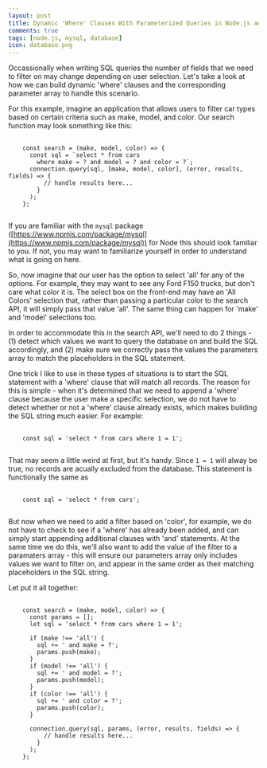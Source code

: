 ```yaml
---
layout: post
title: Dynamic 'Where' Clauses With Parameterized Queries in Node.js and MySQL
comments: true
tags: [node.js, mysql, database]
icon: database.png
---
```


Occassionally when writing SQL queries the number of fields that we need to filter on may change depending on user selection. Let's take a look at how we can build dynamic 'where' clauses and the corresponding parameter array to handle this scenario.

For this example, imagine an application that allows users to filter car types based on certain criteria such as make, model, and color. Our search function may look something like this:

<pre class="prettyprint">
  <code class="lang-js">
    const search = (make, model, color) => {
      const sql = `select * from cars
        where make = ? and model = ? and color = ?`;
      connection.query(sql, [make, model, color], (error, results, fields) => {
          // handle results here...
        }
      );
    };
  </code>
</pre>

If you are familiar with the `mysql` package ([https://www.npmjs.com/package/mysql](https://www.npmjs.com/package/mysql)) for Node this should look familiar to you. If not, you may want to familiarize yourself in order to understand what is going on here.

So, now imagine that our user has the option to select 'all' for any of the options. For example, they may want to see any Ford F150 trucks, but don't care what color it is. The select box on the front-end may have an 'All Colors' selection that, rather than passing a particular color to the search API, it will simply pass that value 'all'. The same thing can happen for 'make' and 'model' selections too.

In order to accommodate this in the search API, we'll need to do 2 things - (1) detect which values we want to query the database on and build the SQL accordingly, and (2) make sure we correctly pass the values the parameters array to match the placeholders in the SQL statement.

One trick I like to use in these types of situations is to start the SQL statement with a 'where' clause that will match all records. The reason for this is simple - when it's determined that we need to append a 'where' clause because the user make a specific selection, we do not have to detect whether or not a 'where' clause already exists, which makes building the SQL string much easier. For example:

<pre class="prettyprint">
  <code class="lang-js">
    const sql = 'select * from cars where 1 = 1';
  </code>
</pre>

That may seem a little weird at first, but it's handy. Since `1 = 1` will alway be true, no records are acually excluded from the database. This statement is functionally the same as

<pre class="prettyprint">
  <code class="lang-js">
    const sql = 'select * from cars';
  </code>
</pre>

But now when we need to add a filter based on 'color', for example, we do not have to check to see if a 'where' has already been added, and can simply start appending additional clauses with 'and' statements. At the same time we do this, we'll also want to add the value of the filter to a paramaters array - this will ensure our parameters array only includes values we want to filter on, and appear in the same order as their matching placeholders in the SQL string.

Let put it all together:

<pre class="prettyprint">
  <code class="lang-js">
    const search = (make, model, color) => {
      const params = [];
      let sql = 'select * from cars where 1 = 1';

      if (make !== 'all') {
        sql += ' and make = ?';
        params.push(make);
      }
      if (model !== 'all') {
        sql += ' and model = ?';
        params.push(model);
      }
      if (color !== 'all') {
        sql += ' and color = ?';
        params.push(color);
      }

      connection.query(sql, params, (error, results, fields) => {
          // handle results here...
        }
      );
    };
  </code>
</pre>

